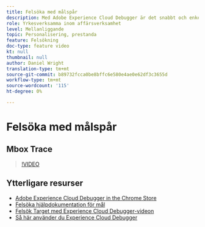 ```yaml
---
title: Felsöka med målspår
description: Med Adobe Experience Cloud Debugger är det snabbt och enkelt att förstå hur Target-implementeringen fungerar. Lär dig hur du autentiserar dig i Experience Cloud och använder det kraftfulla verktyget Target Traces för att inspektera din aktivitet, dina målgruppskvalifikationer och din besökarprofil.
role: Yrkesverksamma inom affärsverksamhet
level: Mellanliggande
topic: Personalisering, prestanda
feature: Felsökning
doc-type: feature video
kt: null
thumbnail: null
author: Daniel Wright
translation-type: tm+mt
source-git-commit: b89732fcca0be8bffc6e580e4ae0e62df3c3655d
workflow-type: tm+mt
source-wordcount: '115'
ht-degree: 0%

---
```



# Felsöka med målspår

## Mbox Trace

>[!VIDEO](https://video.tv.adobe.com/v/23113/?quality=12)

## Ytterligare resurser

* [Adobe Experience Cloud Debugger in the Chrome Store](https://chrome.google.com/webstore/detail/adobe-experience-cloud-de/ocdmogmohccmeicdhlhhgepeaijenapj)
* [Felsöka hjälpdokumentation för mål](https://docs.adobe.com/content/help/en/target/using/troubleshoot/troubleshooting-target.html)
* [Felsök Target med Experience Cloud Debugger-videon](troubleshoot-with-the-experience-cloud-debugger.md)
* [Så här använder du Experience Cloud Debugger](https://docs.adobe.com/content/help/en/core-services-learn/tutorials/debugger/use-the-experience-cloud-debugger.html)